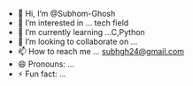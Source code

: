 - 👋 Hi, I’m @Subhom-Ghosh
- 👀 I’m interested in ... tech field
- 🌱 I’m currently learning ...C,Python
- 💞️ I’m looking to collaborate on ...
- 📫 How to reach me ... subhgh24@gmail.com
- 😄 Pronouns: ...
- ⚡ Fun fact: ...

<!---
Subhom-Ghosh/Subhom-Ghosh is a ✨ special ✨ repository because its `README.md` (this file) appears on your GitHub profile.
You can click the Preview link to take a look at your changes.
--->
